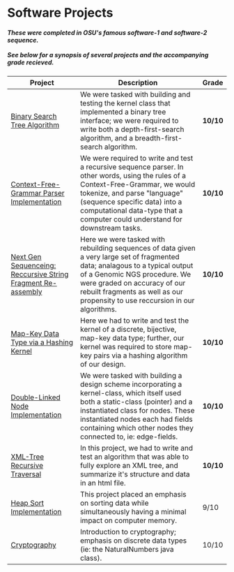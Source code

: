 <h1> Software Projects </h1>
<h5> These were completed in OSU's famous software-1 and software-2 sequence.<br> <br>See below for a synopsis of several projects and the accompanying grade recieved.
 </h5>

| Project | Description | Grade |
| --- | --- | --- |
| [Binary Search Tree Algorithm](https://github.com/SB-27182/software-projects_OSU/tree/master/Software-2/S2P4-BinarySearchTree_Implementation_via_SetKernel) | We were tasked with building and testing the kernel class that implemented a binary tree interface; we were required to write both a depth-first-search algorithm, and a breadth-first-search algorithm. | **10/10**
| [Context-Free-Grammar Parser Implementation](https://github.com/SB-27182/software-projects_OSU/tree/master/Software-2/S2P8-Parser) | We were required to write and test a recursive sequence parser. In other words, using the rules of a Context-Free-Grammar, we would tokenize, and parse "language" (sequence specific data) into a computational data-type that a computer could understand for downstream tasks. | **10/10**
| [Next Gen Sequenceing: Reccursive String Fragment Re-assembly](https://github.com/SB-27182/software-projects_OSU/tree/master/Software-1/S1P9-NGS_DNA_ReccursiveFragmentReassembly) | Here we were tasked with rebuilding sequences of data given a very large set of fragmented data; analagous to a typical output of a Genomic NGS procedure. We were graded on accuracy of our rebuilt fragments as well as our propensity to use reccursion in our algorithms. | **10/10**
| [Map-Key Data Type via a Hashing Kernel](https://github.com/SB-27182/software-projects_OSU/tree/master/Software-2/S2P3-MapDataType_Implementation_via_HashingKernel)| Here we had to write and test the kernel of a discrete, bijective, map-key data type; further, our kernel was required to store map-key pairs via a hashing algorithm of our design.| **10/10**
| [Double-Linked Node Implementation](https://github.com/SB-27182/software-projects_OSU/tree/master/Software-2/S2P6-DoubleLinkedNodes_KernelClass) | We were tasked with building a design scheme incorporating a kernel-class, which itself used both a static-class (pointer) and a instantiated class for nodes. These instantiated nodes each had fields containing which other nodes they connected to, ie: edge-fields. | **10/10**
| [XML-Tree Recursive Traversal](https://github.com/SB-27182/software-projects_OSU/tree/master/Software-1/S1P7-XMLTree_ReccursiveTraversal) | In this project, we had to write and test an algorithm that was able to fully explore an XML tree, and summarize it's structure and data in an html file. | **10/10**
| [Heap Sort Implementation](https://github.com/SB-27182/software-projects_OSU/tree/master/Software-2/S2P5-HeapSort_KernelClass) | This project placed an emphasis on sorting data while simultaneously having a minimal impact on computer memory. | 9/10
| [Cryptography](https://github.com/SB-27182/software-projects_OSU/tree/master/Software-1/S1P8-CryptoAlgorithm) | Introduction to cryptography; emphasis on discrete data types (ie: the NaturalNumbers java class). | 10/10
